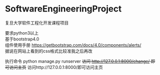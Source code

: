# SoftwareEngineeringProject
复旦大学软件工程化开发课程项目  

要求python3以上  
基于bootstrap4.0  
组件使用手册 https://getbootstrap.com/docs/4.0/components/alerts/  
据说在网站上看到的css格式比较准我之后再改  

执行命令 python manage.py runserver
~~访问 http://127.0.0.1:8000/change/ 即可访问主页~~
访问http://127.0.0.1:8000/即可访问主页